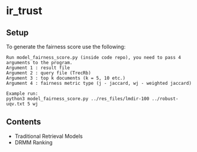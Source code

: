 # ir_trust
## Setup
To generate the fairness score use the following:
```
Run model_fairness_score.py (inside code repo), you need to pass 4 arguments to the program. 
Argument 1 : result file
Argument 2 : query file (TrecRb)
Argument 3 : top k documents (k = 5, 10 etc.)
Argument 4 : fairness metric type (j - jaccard, wj - weighted jaccard) 

Example run:
python3 model_fairness_score.py ../res_files/lmdir-100 ../robust-uqv.txt 5 wj

```

## Contents
- Traditional Retrieval Models
- DRMM Ranking
